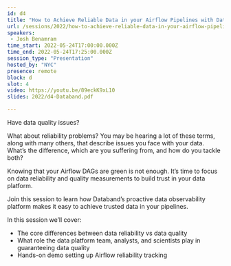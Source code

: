 ```yaml
---
id: d4
title: "How to Achieve Reliable Data in your Airflow Pipelines with Databand"
url: /sessions/2022/how-to-achieve-reliable-data-in-your-airflow-pipelines-with-databand
speakers:
 - Josh Benamram
time_start: 2022-05-24T17:00:00.000Z
time_end: 2022-05-24T17:25:00.000Z
session_type: "Presentation"
hosted_by: "NYC"
presence: remote
block: d
slot: 4
video: https://youtu.be/89eckK9xL10
slides: 2022/d4-Databand.pdf

---
```


Have data quality issues? 
 
What about reliability problems? You may be hearing a lot of these terms, along with many others, that describe issues you face with your data. What’s the difference, which are you suffering from, and how do you tackle both? 
 
Knowing that your Airflow DAGs are green is not enough. It’s time to focus on data reliability and quality measurements to build trust in your data platform. 
 
Join this session to learn how Databand’s proactive data observability platform makes it easy to achieve trusted data in your pipelines.
   
In this session we’ll cover:
  * The core differences between data reliability vs data quality
  * What role the data platform team, analysts, and scientists play in guaranteeing data quality
  * Hands-on demo setting up Airflow reliability tracking

